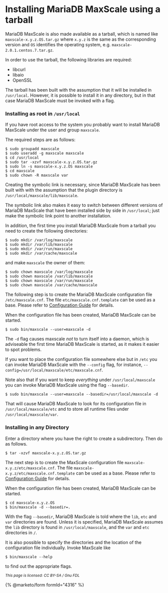 # Installing MariaDB MaxScale using a tarball

MariaDB MaxScale is also made available as a tarball, which is named like `maxscale-x.y.z.OS.tar.gz` where `x.y.z` is the same as the corresponding version and `OS` identifies the operating system, e.g. `maxscale-2.0.1.centos.7.tar.gz`.

In order to use the tarball, the following libraries are required:

* libcurl
* libaio
* OpenSSL

The tarball has been built with the assumption that it will be installed in `/usr/local`. However, it is possible to install it in any directory, but in that case MariaDB MaxScale must be invoked with a flag.

### Installing as root in `/usr/local`

If you have root access to the system you probably want to install MariaDB MaxScale under the user and group `maxscale`.

The required steps are as follows:

```
$ sudo groupadd maxscale
$ sudo useradd -g maxscale maxscale
$ cd /usr/local
$ sudo tar -xzvf maxscale-x.y.z.OS.tar.gz
$ sudo ln -s maxscale-x.y.z.OS maxscale
$ cd maxscale
$ sudo chown -R maxscale var
```

Creating the symbolic link is necessary, since MariaDB MaxScale has been built with with the assumption that the plugin directory is `/usr/local/maxscale/lib/maxscale`.

The symbolic link also makes it easy to switch between different versions of MariaDB MaxScale that have been installed side by side in `/usr/local`; just make the symbolic link point to another installation.

In addition, the first time you install MariaDB MaxScale from a tarball you need to create the following directories:

```
$ sudo mkdir /var/log/maxscale
$ sudo mkdir /var/lib/maxscale
$ sudo mkdir /var/run/maxscale
$ sudo mkdir /var/cache/maxscale
```

and make `maxscale` the owner of them:

```
$ sudo chown maxscale /var/log/maxscale
$ sudo chown maxscale /var/lib/maxscale
$ sudo chown maxscale /var/run/maxscale
$ sudo chown maxscale /var/cache/maxscale
```

The following step is to create the MariaDB MaxScale configuration file `/etc/maxscale.cnf`. The file `etc/maxscale.cnf.template` can be used as a base. Please refer to [Configuration Guide](../../../archive-of-2x.xx-versions/mariadb-maxscale-21-06/) for details.

When the configuration file has been created, MariaDB MaxScale can be started.

```
$ sudo bin/maxscale --user=maxscale -d
```

The `-d` flag causes maxscale _not_ to turn itself into a daemon, which is adviseable the first time MariaDB MaxScale is started, as it makes it easier to spot problems.

If you want to place the configuration file somewhere else but in `/etc` you can invoke MariaDB MaxScale with the `--config` flag, for instance, `--config=/usr/local/maxscale/etc/maxscale.cnf`.

Note also that if you want to keep _everything_ under `/usr/local/maxscale` you can invoke MariaDB MaxScale using the flag `--basedir`.

```
$ sudo bin/maxscale --user=maxscale --basedir=/usr/local/maxscale -d
```

That will cause MariaDB MaxScale to look for its configuration file in `/usr/local/maxscale/etc` and to store all runtime files under `/usr/local/maxscale/var`.

### Installing in any Directory

Enter a directory where you have the right to create a subdirectory. Then do as follows.

```
$ tar -xzvf maxscale-x.y.z.OS.tar.gz
```

The next step is to create the MaxScale configuration file `maxscale-x.y.z/etc/maxscale.cnf`. The file `maxscale-x.y.z/etc/maxscale.cnf.template` can be used as a base. Please refer to [Configuration Guide](../../../archive-of-2x.xx-versions/mariadb-maxscale-21-06/) for details.

When the configuration file has been created, MariaDB MaxScale can be started.

```
$ cd maxscale-x.y.z.OS
$ bin/maxscale -d --basedir=.
```

With the flag `--basedir`, MariaDB MaxScale is told where the `lib`, `etc` and `var` directories are found. Unless it is specified, MariaDB MaxScale assumes the `lib` directory is found in `/usr/local/maxscale`, and the `var` and `etc` directories in `/`.

It is also possible to specify the directories and the location of the configuration file individually. Invoke MaxScale like

```
$ bin/maxscale --help
```

to find out the appropriate flags.

<sub>_This page is licensed: CC BY-SA / Gnu FDL_</sub>

{% @marketo/form formId="4316" %}
